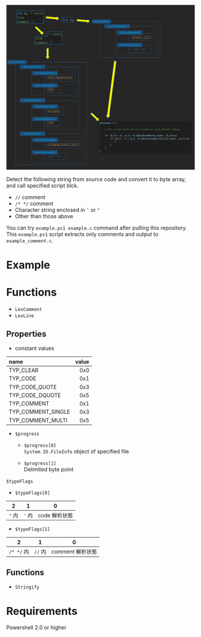 ![Concept image](assets/images/2019-10-05-12-18-14.png)

Detect the following string from source code and convert it to byte array,
and call specified script blck.

 - `//` comment  
 - `/* */` comment  
 - Character string enclosed in `'` or `"`  
 - Other than those above  

You can try `example.ps1 example.c` command after pulling this repository.  
This `example.ps1` script extracts only comments and output to `example_comment.c`.

# Example

# Functions

 - `LexComment`  
 - `LexLine`  


## Properties

 - constant values

| name               | value |
| :----------------- | ----: |
| TYP_CLEAR          |   0x0 |
| TYP_CODE           |   0x1 |
| TYP_CODE_QUOTE     |   0x3 |
| TYP_CODE_DQUOTE    |   0x5 |
| TYP_COMMENT        |   0x1 |
| TYP_COMMENT_SINGLE |   0x3 |
| TYP_COMMENT_MULTI  |   0x5 |

 - `$progress`  
   - `$progress[0]`  
     `System.IO.FileInfo` object of specified file  

   - `$progress[1]`  
      Delimited byte point

 `$typeFlags`
   - `$typeFlags[0]`  

|   2    |   1    |       0       |
| :----: | :----: | :-----------: |
| `"` 内 | `'` 内 | code 解析状態 |

   - `$typeFlags[1]`  

|     2      |    1    |        0         |
| :--------: | :-----: | :--------------: |
| `/* */` 内 | `//` 内 | comment 解析状態 |

## Functions

 - `Stringify`  


# Requirements

Powershell 2.0 or higher
